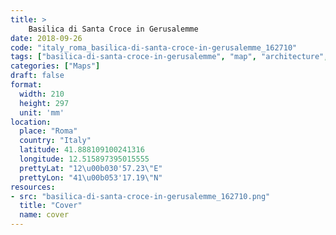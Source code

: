```yaml
---
title: > 
    Basilica di Santa Croce in Gerusalemme
date: 2018-09-26
code: "italy_roma_basilica-di-santa-croce-in-gerusalemme_162710"
tags: ["basilica-di-santa-croce-in-gerusalemme", "map", "architecture", "buildings", "Roma", "Italy"]
categories: ["Maps"]
draft: false
format:
  width: 210
  height: 297
  unit: 'mm'
location:
  place: "Roma"
  country: "Italy"
  latitude: 41.888109100241316
  longitude: 12.515897395015555
  prettyLat: "12\u00b030'57.23\"E"
  prettyLon: "41\u00b053'17.19\"N"
resources:
- src: "basilica-di-santa-croce-in-gerusalemme_162710.png"
  title: "Cover"
  name: cover
---
```

